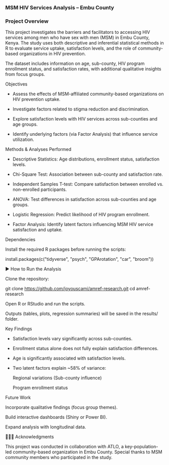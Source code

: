 ### MSM HIV Services Analysis – Embu County

### Project Overview

This project investigates the barriers and facilitators to accessing HIV services among men who have sex with men (MSM) in Embu County, Kenya. The study uses both descriptive and inferential statistical methods in R to evaluate service uptake, satisfaction levels, and the role of community-based organizations in HIV prevention.

The dataset includes information on age, sub-county, HIV program enrollment status, and satisfaction rates, with additional qualitative insights from focus groups.

Objectives

- Assess the effects of MSM-affiliated community-based organizations on HIV prevention uptake.

- Investigate factors related to stigma reduction and discrimination.

- Explore satisfaction levels with HIV services across sub-counties and age groups.

- Identify underlying factors (via Factor Analysis) that influence service utilization.

Methods & Analyses Performed

- Descriptive Statistics: Age distributions, enrollment status, satisfaction levels.

- Chi-Square Test: Association between sub-county and satisfaction rate.

- Independent Samples T-test: Compare satisfaction between enrolled vs. non-enrolled participants.

- ANOVA: Test differences in satisfaction across sub-counties and age groups.

- Logistic Regression: Predict likelihood of HIV program enrollment.

- Factor Analysis: Identify latent factors influencing MSM HIV service satisfaction and uptake.

Dependencies

Install the required R packages before running the scripts:

install.packages(c("tidyverse", "psych", "GPArotation", "car", "broom"))

▶️ How to Run the Analysis

Clone the repository:

git clone https://github.com/joyouscami/amref-research.git
cd amref-research


Open R or RStudio and run the scripts.

Outputs (tables, plots, regression summaries) will be saved in the results/ folder.

Key Findings

- Satisfaction levels vary significantly across sub-counties.

- Enrollment status alone does not fully explain satisfaction differences.

- Age is significantly associated with satisfaction levels.

- Two latent factors explain ~58% of variance:

    Regional variations (Sub-county influence)

    Program enrollment status

Future Work

Incorporate qualitative findings (focus group themes).

Build interactive dashboards (Shiny or Power BI).

Expand analysis with longitudinal data.

🧑‍🤝‍🧑 Acknowledgments

This project was conducted in collaboration with ATLO, a key-population-led community-based organization in Embu County. Special thanks to MSM community members who participated in the study.
